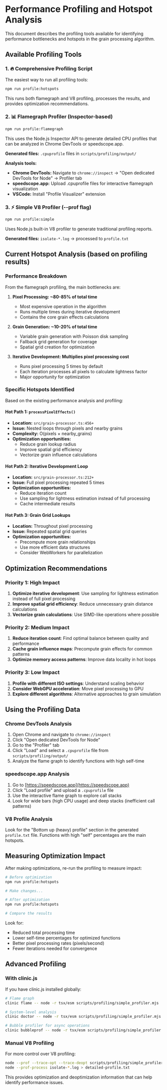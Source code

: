 # Performance Profiling and Hotspot Analysis

This document describes the profiling tools available for identifying performance bottlenecks and hotspots in the grain processing algorithm.

## Available Profiling Tools

### 1. 🔥 Comprehensive Profiling Script

The easiest way to run all profiling tools:

```bash
npm run profile:hotspots
```

This runs both flamegraph and V8 profiling, processes the results, and provides optimization recommendations.

### 2. 📊 Flamegraph Profiler (Inspector-based)

```bash
npm run profile:flamegraph
```

This uses the Node.js Inspector API to generate detailed CPU profiles that can be analyzed in Chrome DevTools or speedscope.app.

**Generated files:** `.cpuprofile` files in `scripts/profiling/output/`

**Analysis tools:**
- **Chrome DevTools:** Navigate to `chrome://inspect` → "Open dedicated DevTools for Node" → Profiler tab
- **speedscope.app:** Upload .cpuprofile files for interactive flamegraph visualization
- **VSCode:** Install "Profile Visualizer" extension

### 3. ⚡ Simple V8 Profiler (--prof flag)

```bash
npm run profile:simple
```

Uses Node.js built-in V8 profiler to generate traditional profiling reports.

**Generated files:** `isolate-*.log` → processed to `profile.txt`

## Current Hotspot Analysis (based on profiling results)

### Performance Breakdown

From the flamegraph profiling, the main bottlenecks are:

1. **Pixel Processing: ~80-85% of total time**
   - Most expensive operation in the algorithm
   - Runs multiple times during iterative development
   - Contains the core grain effects calculations

2. **Grain Generation: ~10-20% of total time**  
   - Variable grain generation with Poisson disk sampling
   - Fallback grid generation for coverage
   - Spatial grid creation for optimization

3. **Iterative Development: Multiplies pixel processing cost**
   - Runs pixel processing 5 times by default
   - Each iteration processes all pixels to calculate lightness factor
   - Major opportunity for optimization

### Specific Hotspots Identified

Based on the existing performance analysis and profiling:

#### Hot Path 1: `processPixelEffects()` 
- **Location:** `src/grain-processor.ts:456+`
- **Issue:** Nested loops through pixels and nearby grains
- **Complexity:** O(pixels × nearby_grains)
- **Optimization opportunities:**
  - Reduce grain lookup radius
  - Improve spatial grid efficiency
  - Vectorize grain influence calculations

#### Hot Path 2: Iterative Development Loop
- **Location:** `src/grain-processor.ts:212+`
- **Issue:** Full pixel processing repeated 5 times
- **Optimization opportunities:**
  - Reduce iteration count
  - Use sampling for lightness estimation instead of full processing
  - Cache intermediate results

#### Hot Path 3: Grain Grid Lookups
- **Location:** Throughout pixel processing
- **Issue:** Repeated spatial grid queries
- **Optimization opportunities:**
  - Precompute more grain relationships
  - Use more efficient data structures
  - Consider WebWorkers for parallelization

## Optimization Recommendations

### Priority 1: High Impact
1. **Optimize iterative development**: Use sampling for lightness estimation instead of full pixel processing
2. **Improve spatial grid efficiency**: Reduce unnecessary grain distance calculations
3. **Vectorize grain calculations**: Use SIMD-like operations where possible

### Priority 2: Medium Impact
1. **Reduce iteration count**: Find optimal balance between quality and performance
2. **Cache grain influence maps**: Precompute grain effects for common patterns
3. **Optimize memory access patterns**: Improve data locality in hot loops

### Priority 3: Low Impact
1. **Profile with different ISO settings**: Understand scaling behavior
2. **Consider WebGPU acceleration**: Move pixel processing to GPU
3. **Explore different algorithms**: Alternative approaches to grain simulation

## Using the Profiling Data

### Chrome DevTools Analysis

1. Open Chrome and navigate to `chrome://inspect`
2. Click "Open dedicated DevTools for Node"
3. Go to the "Profiler" tab
4. Click "Load" and select a `.cpuprofile` file from `scripts/profiling/output/`
5. Analyze the flame graph to identify functions with high self-time

### speedscope.app Analysis

1. Go to [https://speedscope.app](https://speedscope.app)
2. Click "Load profile" and upload a `.cpuprofile` file
3. Use the interactive flame graph to explore call stacks
4. Look for wide bars (high CPU usage) and deep stacks (inefficient call patterns)

### V8 Profile Analysis

Look for the "Bottom up (heavy) profile" section in the generated `profile.txt` file. Functions with high "self" percentages are the main hotspots.

## Measuring Optimization Impact

After making optimizations, re-run the profiling to measure impact:

```bash
# Before optimization
npm run profile:hotspots

# Make changes...

# After optimization  
npm run profile:hotspots

# Compare the results
```

Look for:
- Reduced total processing time
- Lower self-time percentages for optimized functions
- Better pixel processing rates (pixels/second)
- Fewer iterations needed for convergence

## Advanced Profiling

### With clinic.js

If you have clinic.js installed globally:

```bash
# Flame graph
clinic flame -- node -r tsx/esm scripts/profiling/simple_profiler.mjs

# System-level analysis
clinic doctor -- node -r tsx/esm scripts/profiling/simple_profiler.mjs

# Bubble profiler for async operations
clinic bubbleprof -- node -r tsx/esm scripts/profiling/simple_profiler.mjs
```

### Manual V8 Profiling

For more control over V8 profiling:

```bash
node --prof --trace-opt --trace-deopt scripts/profiling/simple_profiler.mjs
node --prof-process isolate-*.log > detailed-profile.txt
```

This provides optimization and deoptimization information that can help identify performance issues.
